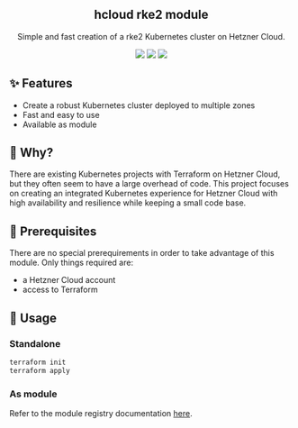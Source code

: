 <div align="center" width="100%">
    <h2>hcloud rke2 module</h2>
    <p>Simple and fast creation of a rke2 Kubernetes cluster on Hetzner Cloud.</p>
    <a target="_blank" href="https://github.com/wenzel-felix/terraform-hcloud-rke2/stargazers"><img src="https://img.shields.io/github/stars/wenzel-felix/terraform-hcloud-rke2" /></a>
    <a target="_blank" href="https://github.com/wenzel-felix/terraform-hcloud-rke2/releases"><img src="https://img.shields.io/github/v/release/wenzel-felix/terraform-hcloud-rke2?display_name=tag" /></a>
    <a target="_blank" href="https://github.com/wenzel-felix/terraform-hcloud-rke2/commits/master"><img src="https://img.shields.io/github/last-commit/wenzel-felix/terraform-hcloud-rke2" /></a>
</div>

## ✨ Features

- Create a robust Kubernetes cluster deployed to multiple zones
- Fast and easy to use
- Available as module

## 🤔 Why?

There are existing Kubernetes projects with Terraform on Hetzner Cloud, but they often seem to have a large overhead of code. This project focuses on creating an integrated Kubernetes experience for Hetzner Cloud with high availability and resilience while keeping a small code base. 

## 🔧 Prerequisites

There are no special prerequirements in order to take advantage of this module. Only things required are:
* a Hetzner Cloud account
* access to Terraform

## 🚀 Usage

### Standalone

``` bash
terraform init
terraform apply
```

### As module

Refer to the module registry documentation [here](https://registry.terraform.io/modules/wenzel-felix/rke2/hcloud/latest).
